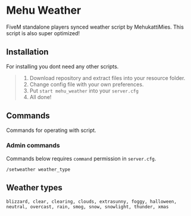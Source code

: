 # Mehu Weather
FiveM standalone players synced weather script by MehukattiMies. This script is also super optimized!

## Installation
For installing you dont need any other scripts.

>1. Download repository and extract files into your resource folder.
>2. Change config file with your own preferences.
>3. Put `start mehu_weather` into your `server.cfg`
>4. All done!

## Commands
Commands for operating with script.

### Admin commands
Commands below requires `command` permission in `server.cfg`.

`/setweather weather_type`

## Weather types
`blizzard, clear, clearing, clouds, extrasunny, foggy, halloween, neutral, overcast, rain, smog, snow, snowlight, thunder, xmas`
